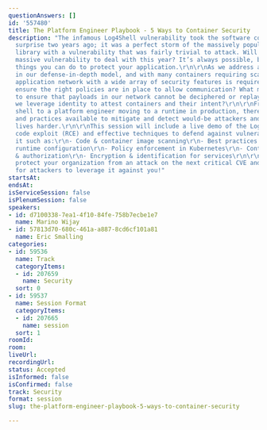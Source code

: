 ```yaml
---
questionAnswers: []
id: '557480'
title: The Platform Engineer Playbook - 5 Ways to Container Security
description: "The infamous Log4Shell vulnerability took the software community by
  surprise two years ago; it was a perfect storm of the massively popular open-source
  library with a vulnerability that was fairly trivial to attack. Will there be another
  massive vulnerability to deal with this year? It’s always possible, but there are
  things you can do to protect your application.\r\n\r\nAs we address additional layers
  in our defense-in-depth model, and with many containers requiring scale, an advanced
  application network with a wide array of security features is required. How do we
  ensure the right policies are in place to allow communication? What mechanisms exist
  to ensure that payloads in our network cannot be deciphered or replayed? How do
  we leverage identity to attest containers and their intent?\r\n\r\nFrom a developer’s
  shell to a platform engineer moving to a runtime in production, there are many tools
  and practices available to mitigate and detect would-be attackers and make their
  lives harder.\r\n\r\nThis session will include a live demo of the Log4Shell remote
  code exploit (RCE) and effective techniques to defend against vulnerabilities like
  it such as:\r\n- Code & container image scanning\r\n- Best practices for container
  runtime configuration\r\n- Policy enforcement in Kubernetes\r\n- Container authentication
  & authorization\r\n- Encryption & identification for services\r\n\r\nJoin us and
  protect your organization from an attack on the next critical CVE and make it harder
  for attackers to leverage it against you!"
startsAt: 
endsAt: 
isServiceSession: false
isPlenumSession: false
speakers:
- id: d7100338-7ea1-4f10-84fe-758b7ecbe1e7
  name: Marino Wijay
- id: 57813d70-680c-461a-a887-8cd6cf101a81
  name: Eric Smalling
categories:
- id: 59536
  name: Track
  categoryItems:
  - id: 207659
    name: Security
  sort: 0
- id: 59537
  name: Session Format
  categoryItems:
  - id: 207665
    name: session
  sort: 1
roomId: 
room: 
liveUrl: 
recordingUrl: 
status: Accepted
isInformed: false
isConfirmed: false
track: Security
format: session
slug: the-platform-engineer-playbook-5-ways-to-container-security

---
```


